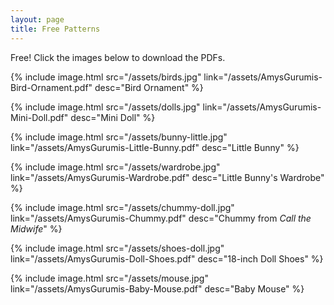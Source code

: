 ```yaml
---
layout: page
title: Free Patterns
---
```

Free! Click the images below to download the PDFs.

<div class="pattern-tiles">

{% include image.html src="/assets/birds.jpg" link="/assets/AmysGurumis-Bird-Ornament.pdf" desc="Bird Ornament" %}

{% include image.html src="/assets/dolls.jpg" link="/assets/AmysGurumis-Mini-Doll.pdf" desc="Mini Doll" %}

{% include image.html src="/assets/bunny-little.jpg" link="/assets/AmysGurumis-Little-Bunny.pdf" desc="Little Bunny" %}

{% include image.html src="/assets/wardrobe.jpg" link="/assets/AmysGurumis-Wardrobe.pdf" desc="Little Bunny's Wardrobe" %}

{% include image.html src="/assets/chummy-doll.jpg" link="/assets/AmysGurumis-Chummy.pdf" desc="Chummy from <i>Call the Midwife</i>" %}

{% include image.html src="/assets/shoes-doll.jpg" link="/assets/AmysGurumis-Doll-Shoes.pdf" desc="18-inch Doll Shoes" %}

{% include image.html src="/assets/mouse.jpg" link="/assets/AmysGurumis-Baby-Mouse.pdf" desc="Baby Mouse" %}

</div>